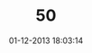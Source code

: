 ---
layout: post
title:  "50"
date: 01-12-2013 18:03:14
categories: jekyll update
language: 'ru'
image: 050.png
---